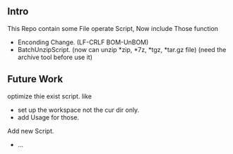 ## Intro

This Repo contain some File operate Script, Now include Those function

- Enconding Change. (LF-CRLF BOM-UnBOM)
- BatchUnzipScript. (now can unzip *zip, *7z, *tgz, *tar.gz file) (need the archive tool before use it)

## Future Work

optimize thie exist script. like

- set up the workspace not the cur dir only.
- add Usage for those.

Add new Script.

- ...

